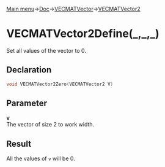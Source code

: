 [Main menu](../../../../Readme.md)->[Doc](../../../VECMATKit.md)->[VECMATVector](../../VECMATVector.md)->[VECMATVector2](../../VECMATVector2.md)

# VECMATVector2Define(_,\_,\_)
Set all values of the vector to 0.

## **Declaration**
```C
void VECMATVector2Zero(VECMATVector2 V)
```


## **Parameter**
**v**\
The vector of size 2 to work width.

## **Result**
All the values of `v` will be 0.
